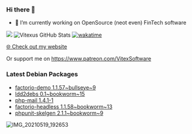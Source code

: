 ### Hi there 👋

- 🔭 I’m currently working on OpenSource  (neot even) FinTech software

![](https://komarev.com/ghpvc/?username=Vitexus)
![Vitexus GitHub Stats](https://github-readme-stats.vercel.app/api?username=Vitexus&show_icons=true)
[![wakatime](https://wakatime.com/badge/user/5abba9ca-813e-43ac-9b5f-b1cfdf3dc1c7.svg)](https://wakatime.com/@5abba9ca-813e-43ac-9b5f-b1cfdf3dc1c7)

<p><a href="https://vitexsoftware.cz">🌐 Check out my website</a></p>

Or support me on https://www.patreon.com/VitexSoftware

### Latest Debian Packages
<!-- DEBIAN-PACKAGES-LIST:START -->
- [factorio-demo 1.1.57~bullseye~9](https://repo.vitexsoftware.com/package.php?package=factorio-demo)
- [ldd2debs 0.1~bookworm~15](https://repo.vitexsoftware.com/package.php?package=ldd2debs)
- [php-mail 1.4.1-1](https://repo.vitexsoftware.com/package.php?package=php-mail)
- [factorio-headless 1.1.58~bookworm~13](https://repo.vitexsoftware.com/package.php?package=factorio-headless)
- [phpunit-skelgen 2.1.1~bookworm~9](https://repo.vitexsoftware.com/package.php?package=phpunit-skelgen)
<!-- DEBIAN-PACKAGES-LIST:END -->

![IMG_20210519_192653](https://user-images.githubusercontent.com/2621130/120022731-1bd48900-bfed-11eb-90f9-4f88f560b8b7.jpg)

<!--
**Vitexus/Vitexus** is a ✨ _special_ ✨ repository because its `README.md` (this file) appears on your GitHub profile.

Here are some ideas to get you started:

- 🌱 I’m currently learning ...
- 👯 I’m looking to collaborate on ...
- 🤔 I’m looking for help with ...
- 💬 Ask me about ...
- 📫 How to reach me: ...
- 😄 Pronouns: ...
- ⚡ Fun fact: ...
-->


